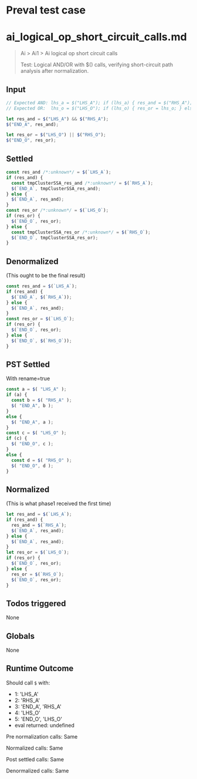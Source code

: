 # Preval test case

# ai_logical_op_short_circuit_calls.md

> Ai > Ai1 > Ai logical op short circuit calls
>
> Test: Logical AND/OR with $() calls, verifying short-circuit path analysis after normalization.

## Input

`````js filename=intro
// Expected AND: lhs_a = $("LHS_A"); if (lhs_a) { res_and = $("RHS_A"); } else { res_and = lhs_a; } $("END_A", res_and);
// Expected OR:  lhs_o = $("LHS_O"); if (lhs_o) { res_or = lhs_o; } else { res_or = $("RHS_O"); } $("END_O", res_or);

let res_and = $("LHS_A") && $("RHS_A");
$("END_A", res_and);

let res_or = $("LHS_O") || $("RHS_O");
$("END_O", res_or);
`````


## Settled


`````js filename=intro
const res_and /*:unknown*/ = $(`LHS_A`);
if (res_and) {
  const tmpClusterSSA_res_and /*:unknown*/ = $(`RHS_A`);
  $(`END_A`, tmpClusterSSA_res_and);
} else {
  $(`END_A`, res_and);
}
const res_or /*:unknown*/ = $(`LHS_O`);
if (res_or) {
  $(`END_O`, res_or);
} else {
  const tmpClusterSSA_res_or /*:unknown*/ = $(`RHS_O`);
  $(`END_O`, tmpClusterSSA_res_or);
}
`````


## Denormalized
(This ought to be the final result)

`````js filename=intro
const res_and = $(`LHS_A`);
if (res_and) {
  $(`END_A`, $(`RHS_A`));
} else {
  $(`END_A`, res_and);
}
const res_or = $(`LHS_O`);
if (res_or) {
  $(`END_O`, res_or);
} else {
  $(`END_O`, $(`RHS_O`));
}
`````


## PST Settled
With rename=true

`````js filename=intro
const a = $( "LHS_A" );
if (a) {
  const b = $( "RHS_A" );
  $( "END_A", b );
}
else {
  $( "END_A", a );
}
const c = $( "LHS_O" );
if (c) {
  $( "END_O", c );
}
else {
  const d = $( "RHS_O" );
  $( "END_O", d );
}
`````


## Normalized
(This is what phase1 received the first time)

`````js filename=intro
let res_and = $(`LHS_A`);
if (res_and) {
  res_and = $(`RHS_A`);
  $(`END_A`, res_and);
} else {
  $(`END_A`, res_and);
}
let res_or = $(`LHS_O`);
if (res_or) {
  $(`END_O`, res_or);
} else {
  res_or = $(`RHS_O`);
  $(`END_O`, res_or);
}
`````


## Todos triggered


None


## Globals


None


## Runtime Outcome


Should call `$` with:
 - 1: 'LHS_A'
 - 2: 'RHS_A'
 - 3: 'END_A', 'RHS_A'
 - 4: 'LHS_O'
 - 5: 'END_O', 'LHS_O'
 - eval returned: undefined

Pre normalization calls: Same

Normalized calls: Same

Post settled calls: Same

Denormalized calls: Same
